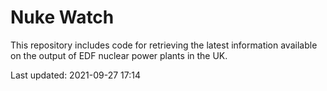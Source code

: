 # Nuke Watch

This repository includes code for retrieving the latest information available on the output of EDF nuclear power plants in the UK.

Last updated: 2021-09-27 17:14
